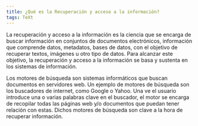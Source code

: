 ```yaml
---
title: ¿Qué es la Recuperación y acceso a la información?
tags: TeXt
---
```



La recuperación y acceso a la información es la ciencia que se encarga de buscar información en conjuntos de documentos electrónicos, información que comprende datos, metadatos, bases de datos, con el objetivo de recuperar textos, imágenes u otro tipo de datos. Para alcanzar este objetivo, la recuperación y acceso a la información se basa y sustenta en los sistemas de información.

Los motores de búsqueda son sistemas informáticos que buscan documentos en servidores web. Un ejemplo de motores de búsqueda son los buscadores de internet, como Google o Yahoo. Una ve el usuario introduce una o varias palabras clave en el buscador, el motor se encarga de recopilar todas las páginas web y/o documentos que puedan tener relación con estas. Dichos motores de búsqueda son clave a la hora de recuperar información. 

<!--more-->
